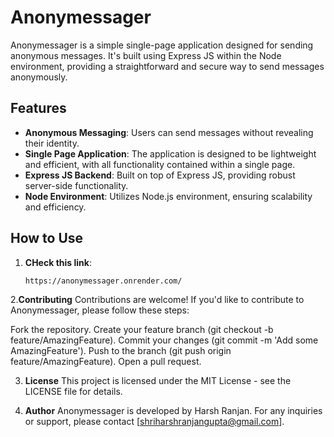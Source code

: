 # Anonymessager

Anonymessager is a simple single-page application designed for sending anonymous messages. It's built using Express JS within the Node environment, providing a straightforward and secure way to send messages anonymously.

## Features

- **Anonymous Messaging**: Users can send messages without revealing their identity.
- **Single Page Application**: The application is designed to be lightweight and efficient, with all functionality contained within a single page.
- **Express JS Backend**: Built on top of Express JS, providing robust server-side functionality.
- **Node Environment**: Utilizes Node.js environment, ensuring scalability and efficiency.

## How to Use

1. **CHeck this link**:
   ```bash
   https://anonymessager.onrender.com/
2.**Contributing**
   Contributions are welcome! If you'd like to contribute to Anonymessager, please follow these steps:

   Fork the repository.
   Create your feature branch (git checkout -b feature/AmazingFeature).
   Commit your changes (git commit -m 'Add some AmazingFeature').
   Push to the branch (git push origin feature/AmazingFeature).
   Open a pull request.

3. **License**
This project is licensed under the MIT License - see the LICENSE file for details.

4. **Author**
Anonymessager is developed by Harsh Ranjan. For any inquiries or support, please contact [shriharshranjangupta@gmail.com].



